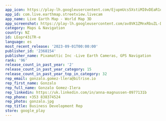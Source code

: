 ```yaml
---
app_icon: https://play-lh.googleusercontent.com/EjupmUcs5XstiMI0vDEaR1qa5RO4un5LqCnxhIJDvAadKm9wYo9V1wyxQLprDU6sNg
app_id: com.live.earthmap.streetview.livecam
app_name: Live Earth Map - World Map 3D
app_screenshot: https://play-lh.googleusercontent.com/av8VK1ZMnxRbuZL-DzfgkfSZrI1em-VDv1u0Nxf4sgxbXEs786LH_EGr4ubiYj-bKhdT
category: Maps & Navigation
country: NZ
id: LEopr43iTR-e
language: es
most_recent_release: '2023-09-01T00:00:00'
publisher_id: '2368154'
publisher_name: Pixamattic Inc -Live Earth Cameras, GPS Navigation
rank: '96'
release_count_in_past_year: '2'
release_count_in_past_year_category: 15
release_count_in_past_year_top_in_category: 32
rep_email: gonzalo.gomez-llera@bitrise.io
rep_first_name: Gonzalo
rep_full_name: Gonzalo Gomez-Ilera
rep_linkedin: https://uk.linkedin.com/in/anna-magnussen-0977131b
rep_phone: +353 838374524
rep_photo: gonzalo.jpg
rep_title: Business Development Rep
store: google_play
---
```

